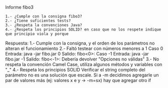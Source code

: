 Informe fibo3

    1.- ¿Cumple con la consigna fibo3?
    2.- ¿Tiene suficientes tests?
    3.- ¿Respeta la convenciones Java?
    4.- ¿Respeta los principios SOLID? en caso que no los respete indique que principio viola y porque

Respuesta:
    1.- Cumple con la consigna, y el orden de los parámetros no alteran el funcionamiento
    2.- Faltó testear con números menores a 1
            Caso 0 
                Entrada: java -jar fibo.jar 0
                Salido:  fibo<0>:
            Caso -1 
                Entrada: java -jar fibo.jar -1
                Salido:  fibo<-1>:
            Debería devolver "Opciones no válidas"
    3.- No respeta la convención Camel Case, utiliza algunos métodos y variables con "_"
    4.- Respeta los principios SOLID
            Verificar el string completo del parámetro no es una solución que escale. Si a -m 
            decidimos agregarle un par de valores más (ej: valores x e y -> -m=sx) hay que 
            agregar otro if